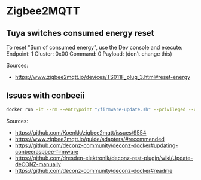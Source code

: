 # Zigbee2MQTT

## Tuya switches consumed energy reset

To reset "Sum of consumed energy", use the Dev console and execute: Endpoint: 1 Cluster: 0x00 Command: 0 Payload: (don't change this)

Sources:

- <https://www.zigbee2mqtt.io/devices/TS011F_plug_3.html#reset-energy>

## Issues with conbeeii

```bash
docker run -it --rm --entrypoint "/firmware-update.sh" --privileged --cap-add=ALL -v /dev:/dev -v /lib/modules:/lib/modules -v /sys:/sys deconzcommunity/deconz

```

Sources:

- <https://github.com/Koenkk/zigbee2mqtt/issues/9554>
- <https://www.zigbee2mqtt.io/guide/adapters/#recommended>
- <https://github.com/deconz-community/deconz-docker#updating-conbeeraspbee-firmware>
- <https://github.com/dresden-elektronik/deconz-rest-plugin/wiki/Update-deCONZ-manually>
- <https://github.com/deconz-community/deconz-docker#readme>
